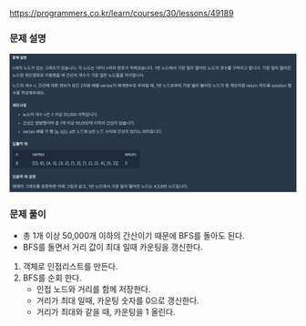 https://programmers.co.kr/learn/courses/30/lessons/49189

### 문제 설명

<img src="./img1.png" width="1000" heithg="600">

### 문제 풀이

- 총 1개 이상 50,000개 이하의 간산이기 때문에 BFS를 돌아도 된다.
- BFS를 돌면서 거리 값이 최대 일때 카운팅을 갱신한다.

1. 객체로 인접리스트를 만든다.
2. BFS를 순회 한다.
   - 인접 노드와 거리를 함께 저장한다.
   - 거리가 최대 일때, 카운팅 숫자를 0으로 갱신한다.
   - 거리가 최대와 같을 때, 카운팅을 1 올린다.
